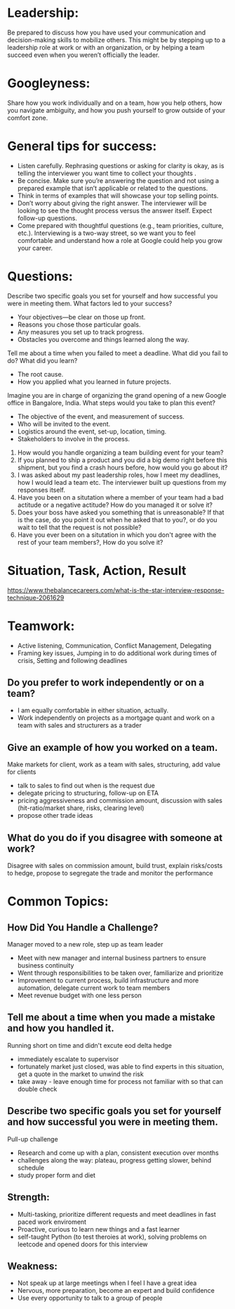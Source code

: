 # Leadership:
Be prepared to discuss how you have used your communication and decision-making skills to mobilize others. This might be by stepping up to a leadership role at work or with an organization, or by helping a team succeed even when you weren’t officially the leader.

# Googleyness:
Share how you work individually and on a team, how you help others, how you navigate ambiguity, and how you push yourself to grow outside of your comfort zone.

# General tips for success:
- Listen carefully. Rephrasing questions or asking for clarity is okay, as is telling the interviewer you want time to collect your thoughts .
- Be concise. Make sure you’re answering the question and not using a prepared example that isn’t applicable or related to the questions.
- Think in terms of examples that will showcase your top selling points.
- Don’t worry about giving the right answer. The interviewer will be looking to see the thought process versus the answer itself. Expect follow-up questions.
- Come prepared with thoughtful questions (e.g., team priorities, culture, etc.). Interviewing is a two-way street, so we want you to feel comfortable and understand how a role at Google could help you grow your career.

# Questions:
Describe two specific goals you set for yourself and how successful you were in meeting them. What factors led to your success?
- Your objectives—be clear on those up front.
- Reasons you chose those particular goals.
- Any measures you set up to track progress.
- Obstacles you overcome and things learned along the way.

Tell me about a time when you failed to meet a deadline. What did you fail to do? What did you learn?
- The root cause.
- How you applied what you learned in future projects.

Imagine you are in charge of organizing the grand opening of a new Google office in Bangalore, India. What steps would you take to plan this event?
- The objective of the event, and measurement of success.
- Who will be invited to the event.
- Logistics around the event, set-up, location, timing.
- Stakeholders to involve in the process.

1. How would you handle organizing a team building event for your team?
2. If you planned to ship a product and you did a big demo right before this shipment, but you find a crash hours before, how would you go about it?
3. I was asked about my past leadership roles, how I meet my deadlines, how I would lead a team etc. The interviewer built up questions from my responses itself.
4. Have you been on a situtation where a member of your team had a bad actitude or a negative actitude? How do you managed it or solve it?
5. Does your boss have asked you something that is unreasonable? If that is the case, do you point it out when he asked that to you?, or do you wait to tell that the request is not possible?
6. Have you ever been on a situtation in which you don't agree with the rest of your team members?, How do you solve it?


# Situation, Task, Action, Result
https://www.thebalancecareers.com/what-is-the-star-interview-response-technique-2061629


# Teamwork:
* Active listening, Communication, Conflict Management, Delegating
* Framing key issues, Jumping in to do additional work during times of crisis, Setting and following deadlines

## Do you prefer to work independently or on a team?
* I am equally comfortable in either situation, actually.
* Work independently on projects as a mortgage quant and work on a team with sales and structurers as a trader

## Give an example of how you worked on a team.
Make markets for client, work as a team with sales, structuring, add value for clients
* talk to sales to find out when is the request due
* delegate pricing to structuring, follow-up on ETA
* pricing aggressiveness and commission amount, discussion with sales (hit-ratio/market share, risks, clearing level)
* propose other trade ideas

## What do you do if you disagree with someone at work? 
Disagree with sales on commission amount, build trust, explain risks/costs to hedge, propose to segregate the trade and monitor the performance


# Common Topics:

## How Did You Handle a Challenge?
Manager moved to a new role, step up as team leader
* Meet with new manager and internal business partners to ensure business continuity
* Went through responsibilities to be taken over, familiarize and prioritize
* Improvement to current process, build infrastructure and more automation, delegate current work to team members
* Meet revenue budget with one less person

## Tell me about a time when you made a mistake and how you handled it.
Running short on time and didn't excute eod delta hedge
* immediately escalate to supervisor
* fortunately market just closed, was able to find experts in this situation, get a quote in the market to unwind the risk
* take away - leave enough time for process not familiar with so that can double check

## Describe two specific goals you set for yourself and how successful you were in meeting them.
Pull-up challenge
* Research and come up with a plan, consistent execution over months
* challenges along the way: plateau, progress getting slower, behind schedule
* study proper form and diet

## Strength:
* Multi-tasking, prioritize different requests and meet deadlines in fast paced work enviroment
* Proactive, curious to learn new things and a fast learner
* self-taught Python (to test theroies at work), solving problems on leetcode and opened doors for this interview

## Weakness:
* Not speak up at large meetings when I feel I have a great idea
* Nervous, more preparation, become an expert and build confidence
* Use every opportunity to talk to a group of people
